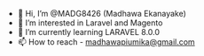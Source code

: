 - 👋 Hi, I’m @MADG8426 (Madhawa Ekanayake)
- 👀 I’m interested in Laravel and Magento
- 🌱 I’m currently learning LARAVEL 8.0.0
- 📫 How to reach - madhawapiumika@gmail.com

<!---
MADG8426/MADG8426 is a ✨ special ✨ repository because its `README.md` (this file) appears on your GitHub profile.
You can click the Preview link to take a look at your changes.
--->
